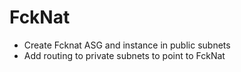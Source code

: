 # FckNat
- Create Fcknat ASG and instance in public subnets
- Add routing to private subnets to point to FckNat